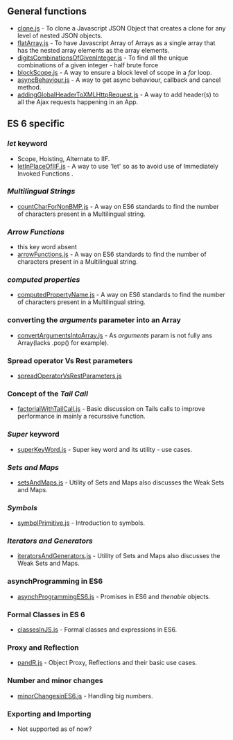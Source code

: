 ## General functions
* [clone.js](https://github.com/Ishank-dubey/JS_Snippets/blob/master/clone.js) - To clone a Javascript JSON Object that creates a clone for any level of nested JSON objects.
* [flatArray.js](https://github.com/Ishank-dubey/JS_Snippets/blob/master/flatArray.js) - To have Javascript Array of Arrays as a single array that has the nested array elements as the array elements.
* [digitsCombinationsOfGivenInteger.js](https://github.com/Ishank-dubey/JS_Snippets/blob/master/digitsCombinationsOfGivenInteger.js) - To find all the unique combinations of a given integer - half brute force 
* [blockScope.js](https://github.com/Ishank-dubey/JS_Snippets/blob/master/blockScope.js) - A way to ensure a block level of scope in a <i>for</i> loop.
* [asyncBehaviour.js](https://github.com/Ishank-dubey/JS_Snippets/blob/master/asyncBehaviour.js) - A way to get async behaviour, callback and cancel method.
* [addingGlobalHeaderToXMLHttpRequest.js](https://github.com/Ishank-dubey/JS_Snippets/blob/master/addingGlobalHeaderToXMLHttpRequest.js) - A way to add header(s) to all the Ajax requests happening in an App.

## ES 6 specific

### *let* keyword

* Scope, Hoisting, Alternate to IIF.
* [letInPlaceOfIIF.js](https://github.com/Ishank-dubey/JS_Snippets/blob/master/letInPlaceOfIIF.js) - A way to use 'let' so as to avoid use of Immediately Invoked Functions .

### *Multilingual Strings*
* [countCharForNonBMP.js](https://github.com/Ishank-dubey/JS_Snippets/blob/master/countCharForNonBMP.js) - A way on ES6 standards to find the number of characters present in a Multilingual string.

### *Arrow Functions*
* this key word absent
* [arrowFunctions.js](https://github.com/Ishank-dubey/JS_Snippets/blob/master/arrowFunctions.js) - A way on ES6 standards to find the number of characters present in a Multilingual string.

### *computed properties*
* [computedPropertyName.js](https://github.com/Ishank-dubey/JS_Snippets/blob/master/computedPropertyName.js) - A way on ES6 standards to find the number of characters present in a Multilingual string.

### converting the *arguments* parameter into an Array
* [convertArgumentsIntoArray.js](https://github.com/Ishank-dubey/JS_Snippets/blob/master/convertArgumentsIntoArray.js) - As *arguments* param is not fully ans Array(lacks .pop() for example).

### Spread operator Vs Rest parameters 
* [spreadOperatorVsRestParameters.js](https://github.com/Ishank-dubey/JS_Snippets/blob/master/spreadOperatorVsRestParameters.js)

### Concept of the *Tail Call*
* [factorialWithTailCall.js](https://github.com/Ishank-dubey/JS_Snippets/blob/master/factorialWithTailCall.js) - Basic discussion on Tails calls to improve performance in mainly a recurssive function.

### *Super* keyword
* [superKeyWord.js](https://github.com/Ishank-dubey/JS_Snippets/blob/master/superKeyWord.js) - Super key word and its utility - use cases.

### *Sets and Maps*
* [setsAndMaps.js](https://github.com/Ishank-dubey/JS_Snippets/blob/master/setsAndMaps.js) - Utility of Sets and Maps also discusses the Weak Sets and Maps.

### *Symbols*
* [symbolPrimitive.js](https://github.com/Ishank-dubey/JS_Snippets/blob/master/symbolPrimitive.js) - Introduction to symbols.

### *Iterators and Generators*
* [iteratorsAndGenerators.js](https://github.com/Ishank-dubey/JS_Snippets/blob/master/iteratorsAndGenerators.js) - Utility of Sets and Maps also discusses the Weak Sets and Maps.

### asynchProgramming in ES6
* [asynchProgrammingES6.js](https://github.com/Ishank-dubey/JS_Snippets/blob/master/iteratorsAndGenerators.js) - Promises in ES6 and *thenable* objects.

### Formal Classes in ES 6
* [classesInJS.js](https://github.com/Ishank-dubey/JS_Snippets/blob/master/classesInJS.js) - Formal classes and expressions in ES6.


### Proxy and Reflection
* [pandR.js](https://github.com/Ishank-dubey/JS_Snippets/blob/master/pandR.js) - Object Proxy, Reflections and their basic use cases.

### Number and minor changes
* [minorChangesinES6.js](https://github.com/Ishank-dubey/JS_Snippets/blob/master/minorChangesinES6.js) - Handling big numbers.

### Exporting and Importing
* Not supported as of now?





